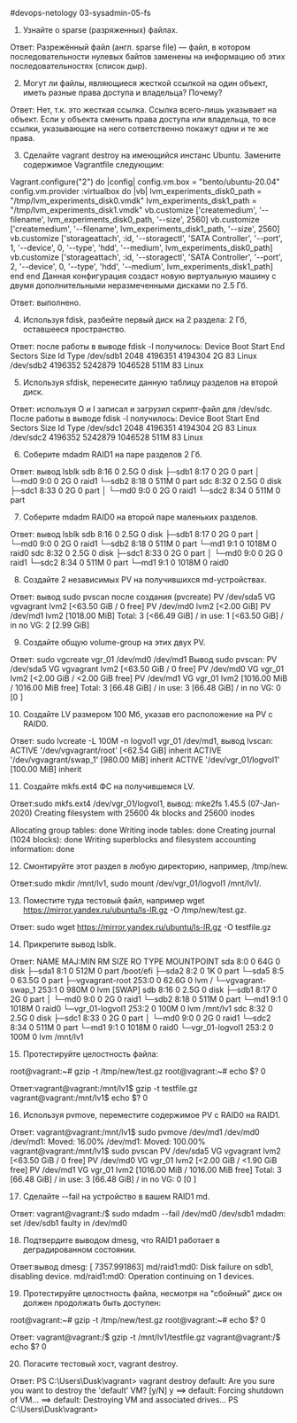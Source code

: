 #devops-netology
03-sysadmin-05-fs

1. Узнайте о sparse (разряженных) файлах.

Ответ: Разрежённый файл (англ. sparse file) — файл, в котором последовательности нулевых байтов заменены на информацию об этих последовательностях (список дыр).

2. Могут ли файлы, являющиеся жесткой ссылкой на один объект, иметь разные права доступа и владельца? Почему?

Ответ: Нет, т.к. это жесткая ссылка. Ссылка всего-лишь указывает на объект. Если у объекта сменить права доступа или владельца, то все ссылки, указывающие на него сответственно покажут одни и те же права.

3. Сделайте vagrant destroy на имеющийся инстанс Ubuntu. Замените содержимое Vagrantfile следующим:

Vagrant.configure("2") do |config|
  config.vm.box = "bento/ubuntu-20.04"
  config.vm.provider :virtualbox do |vb|
    lvm_experiments_disk0_path = "/tmp/lvm_experiments_disk0.vmdk"
    lvm_experiments_disk1_path = "/tmp/lvm_experiments_disk1.vmdk"
    vb.customize ['createmedium', '--filename', lvm_experiments_disk0_path, '--size', 2560]
    vb.customize ['createmedium', '--filename', lvm_experiments_disk1_path, '--size', 2560]
    vb.customize ['storageattach', :id, '--storagectl', 'SATA Controller', '--port', 1, '--device', 0, '--type', 'hdd', '--medium', lvm_experiments_disk0_path]
    vb.customize ['storageattach', :id, '--storagectl', 'SATA Controller', '--port', 2, '--device', 0, '--type', 'hdd', '--medium', lvm_experiments_disk1_path]
  end
end
Данная конфигурация создаст новую виртуальную машину с двумя дополнительными неразмеченными дисками по 2.5 Гб.

Ответ: выполнено.

4. Используя fdisk, разбейте первый диск на 2 раздела: 2 Гб, оставшееся пространство.

Ответ: после работы в выводе fdisk -l получилось:
Device     Boot   Start     End Sectors  Size Id Type
/dev/sdb1          2048 4196351 4194304    2G 83 Linux
/dev/sdb2       4196352 5242879 1046528  511M 83 Linux

5. Используя sfdisk, перенесите данную таблицу разделов на второй диск.

Ответ: используя O и I записал и загрузил скрипт-файл для /dev/sdc. После работы в выводе fdisk -l получилось:
Device     Boot   Start     End Sectors  Size Id Type
/dev/sdc1          2048 4196351 4194304    2G 83 Linux
/dev/sdc2       4196352 5242879 1046528  511M 83 Linux

6. Соберите mdadm RAID1 на паре разделов 2 Гб.

Ответ: вывод lsblk
sdb                    8:16   0  2.5G  0 disk
├─sdb1                 8:17   0    2G  0 part
│ └─md0                9:0    0    2G  0 raid1
└─sdb2                 8:18   0  511M  0 part
sdc                    8:32   0  2.5G  0 disk
├─sdc1                 8:33   0    2G  0 part
│ └─md0                9:0    0    2G  0 raid1
└─sdc2                 8:34   0  511M  0 part

7. Соберите mdadm RAID0 на второй паре маленьких разделов.

Ответ: вывод lsblk
sdb                    8:16   0  2.5G  0 disk
├─sdb1                 8:17   0    2G  0 part
│ └─md0                9:0    0    2G  0 raid1
└─sdb2                 8:18   0  511M  0 part
  └─md1                9:1    0 1018M  0 raid0
sdc                    8:32   0  2.5G  0 disk
├─sdc1                 8:33   0    2G  0 part
│ └─md0                9:0    0    2G  0 raid1
└─sdc2                 8:34   0  511M  0 part
  └─md1                9:1    0 1018M  0 raid0

8. Создайте 2 независимых PV на получившихся md-устройствах.

Ответ: вывод sudo pvscan после создания (pvcreate)
  PV /dev/sda5   VG vgvagrant       lvm2 [<63.50 GiB / 0    free]
  PV /dev/md0                       lvm2 [<2.00 GiB]
  PV /dev/md1                       lvm2 [1018.00 MiB]
  Total: 3 [<66.49 GiB] / in use: 1 [<63.50 GiB] / in no VG: 2 [2.99 GiB]

9. Создайте общую volume-group на этих двух PV.

Ответ: sudo vgcreate vgr_01 /dev/md0 /dev/md1 Вывод sudo pvscan:
PV /dev/sda5   VG vgvagrant       lvm2 [<63.50 GiB / 0    free]
  PV /dev/md0    VG vgr_01          lvm2 [<2.00 GiB / <2.00 GiB free]
  PV /dev/md1    VG vgr_01          lvm2 [1016.00 MiB / 1016.00 MiB free]
  Total: 3 [66.48 GiB] / in use: 3 [66.48 GiB] / in no VG: 0 [0   ]

10. Создайте LV размером 100 Мб, указав его расположение на PV с RAID0.

Ответ: sudo lvcreate -L 100M -n logvol1 vgr_01 /dev/md1, вывод lvscan:
 ACTIVE            '/dev/vgvagrant/root' [<62.54 GiB] inherit
  ACTIVE            '/dev/vgvagrant/swap_1' [980.00 MiB] inherit
  ACTIVE            '/dev/vgr_01/logvol1' [100.00 MiB] inherit

11. Создайте mkfs.ext4 ФС на получившемся LV.

Ответ:sudo mkfs.ext4 /dev/vgr_01/logvol1, вывод:
mke2fs 1.45.5 (07-Jan-2020)
Creating filesystem with 25600 4k blocks and 25600 inodes

Allocating group tables: done
Writing inode tables: done
Creating journal (1024 blocks): done
Writing superblocks and filesystem accounting information: done

12. Смонтируйте этот раздел в любую директорию, например, /tmp/new.

Ответ:sudo mkdir /mnt/lv1, sudo mount /dev/vgr_01/logvol1 /mnt/lv1/.

13. Поместите туда тестовый файл, например wget https://mirror.yandex.ru/ubuntu/ls-lR.gz -O /tmp/new/test.gz.

Ответ: sudo wget https://mirror.yandex.ru/ubuntu/ls-lR.gz -O testfile.gz

14. Прикрепите вывод lsblk.

Ответ:
NAME                 MAJ:MIN RM  SIZE RO TYPE  MOUNTPOINT
sda                    8:0    0   64G  0 disk
├─sda1                 8:1    0  512M  0 part  /boot/efi
├─sda2                 8:2    0    1K  0 part
└─sda5                 8:5    0 63.5G  0 part
  ├─vgvagrant-root   253:0    0 62.6G  0 lvm   /
  └─vgvagrant-swap_1 253:1    0  980M  0 lvm   [SWAP]
sdb                    8:16   0  2.5G  0 disk
├─sdb1                 8:17   0    2G  0 part
│ └─md0                9:0    0    2G  0 raid1
└─sdb2                 8:18   0  511M  0 part
  └─md1                9:1    0 1018M  0 raid0
    └─vgr_01-logvol1 253:2    0  100M  0 lvm   /mnt/lv1
sdc                    8:32   0  2.5G  0 disk
├─sdc1                 8:33   0    2G  0 part
│ └─md0                9:0    0    2G  0 raid1
└─sdc2                 8:34   0  511M  0 part
  └─md1                9:1    0 1018M  0 raid0
    └─vgr_01-logvol1 253:2    0  100M  0 lvm   /mnt/lv1

15. Протестируйте целостность файла:

root@vagrant:~# gzip -t /tmp/new/test.gz
root@vagrant:~# echo $?
0

Ответ:vagrant@vagrant:/mnt/lv1$ gzip -t testfile.gz
vagrant@vagrant:/mnt/lv1$ echo $?
0

16. Используя pvmove, переместите содержимое PV с RAID0 на RAID1.

Ответ:
vagrant@vagrant:/mnt/lv1$ sudo pvmove /dev/md1 /dev/md0
  /dev/md1: Moved: 16.00%
  /dev/md1: Moved: 100.00%
vagrant@vagrant:/mnt/lv1$ sudo pvscan
  PV /dev/sda5   VG vgvagrant       lvm2 [<63.50 GiB / 0    free]
  PV /dev/md0    VG vgr_01          lvm2 [<2.00 GiB / <1.90 GiB free]
  PV /dev/md1    VG vgr_01          lvm2 [1016.00 MiB / 1016.00 MiB free]
  Total: 3 [66.48 GiB] / in use: 3 [66.48 GiB] / in no VG: 0 [0   ]

17. Сделайте --fail на устройство в вашем RAID1 md.

Ответ:
vagrant@vagrant:/$ sudo mdadm --fail /dev/md0 /dev/sdb1
mdadm: set /dev/sdb1 faulty in /dev/md0

18. Подтвердите выводом dmesg, что RAID1 работает в деградированном состоянии.

Ответ:вывод dmesg:
[ 7357.991863] md/raid1:md0: Disk failure on sdb1, disabling device.
               md/raid1:md0: Operation continuing on 1 devices.

19. Протестируйте целостность файла, несмотря на "сбойный" диск он должен продолжать быть доступен:

root@vagrant:~# gzip -t /tmp/new/test.gz
root@vagrant:~# echo $?
0

Ответ:
vagrant@vagrant:/$ gzip -t /mnt/lv1/testfile.gz
vagrant@vagrant:/$ echo $?
0

20. Погасите тестовый хост, vagrant destroy. 

Ответ:
PS C:\Users\Dusk\vagrant> vagrant destroy
    default: Are you sure you want to destroy the 'default' VM? [y/N] y
==> default: Forcing shutdown of VM...
==> default: Destroying VM and associated drives...
PS C:\Users\Dusk\vagrant>
